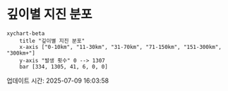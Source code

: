 # 깊이별 지진 분포

```mermaid
xychart-beta
    title "깊이별 지진 분포"
    x-axis ["0-10km", "11-30km", "31-70km", "71-150km", "151-300km", "300km+"]
    y-axis "발생 횟수" 0 --> 1307
    bar [334, 1305, 41, 6, 0, 0]
```

업데이트 시간: 2025-07-09 16:03:58
